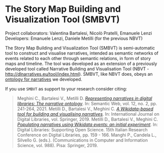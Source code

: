 # The Story Map Building and Visualization Tool (SMBVT)

Project collaborators: Valentina Bartalesi, Nicolò Pratelli, Emanuele Lenzi
Developers: Emanuele Lenzi, Daniele Metilli (for the previous NBVT)

The Story Map Building and Visualization Tool (SMBVT) is semi-automatic tool to construct and visualise narratives, intended as semantic networks of events related to each other through semantic relations, in form of story maps and timeline. The tool was developed as an extension of a previously developed tool called Narrative Building and Visualisation Tool (NBVT - http://dlnarratives.eu/tool/index.html). SMBVT, like NBVT does, obeys an [ontology for narratives](https://dlnarratives.eu/ontology.html) we developed.


If you use ``SMBVT`` as support to your research consider citing:

> Meghini C., Bartalesi V., Metilli D. _[Representing narratives in digital libraries: The narrative ontology](https://content.iospress.com/articles/semantic-web/sw200421)_. In: Semantic Web, vol. 12, no. 2, pp. 241-264, 2021.
> Metilli D., Bartalesi V., Meghini C. _[A Wikidata-based tool for building and visualising narratives](https://link.springer.com/article/10.1007/s00799-019-00266-3)_. In: International Journal on Digital Libraries, vol. Springer, 2019.
> Metilli D., Bartalesi V., Meghini C. _[Populating narratives using Wikidata events: an initial experiment](https://link.springer.com/chapter/10.1007/978-3-030-11226-4_13)_. In: Digital Libraries: Supporting Open Science. 15th Italian Research Conference on Digital Libraries, pp. 159 - 166. Manghi P., Candela L., Silvello G. (eds.). (Communications in Computer and Information Science, vol. 988). Pisa: Springer, 2019.

